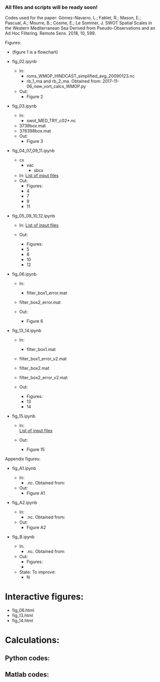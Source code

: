 ### All files and scripts will be ready soon!

Codes used for the paper: Gómez-Navarro, L.; Fablet, R.; Mason, E.; Pascual, A.; Mourre, B.; Cosme, E.; Le Sommer, J. SWOT Spatial Scales in the Western Mediterranean Sea Derived from Pseudo-Observations and an Ad Hoc Filtering. Remote Sens. 2018, 10, 599.  

Figures:

- (figure 1 is a flowchart)

- fig_02.ipynb
    - In:
        - roms_WMOP_HINDCAST_simplified_avg_20090123.nc
        - rb_1_ma and rb_2_ma.  Obtained from: 2017-11-06_new_vort_calcs_WMOP.py
    - Out: 
        - Figure 2

- fig_03.ipynb 
    - In:
        - swot_MED_TRY_c02*.nc
	- 3739box.mat
	- 378398box.mat
    - Out: 
        - Figure 3
            
* fig_04_07_09_11.ipynb
	* cx
		* vac
			* sbcx

    - In: [List of input files](input_files/list_fig_04_07_09_11.md)
    - Out: 
        - Figures:
		* 4
		- 7
		- 9
		- 11

- fig_05_08_10_12.ipynb
    - In:  [List of input files](/input_files/list_fig_05_08_10_12.md)

    - Out: 
        - Figures:
		- 5
		- 8
		- 10
		- 12
        
- fig_06.ipynb
    - In: 
        - filter_box1_error.mat
	- filter_box2_error.mat
	
    - Out: 
        - Figure 6
           
- fig_13_14.ipynb
    - In: 
        - filter_box1.mat
	- filter_box1_error_v2.mat
	- filter_box2.mat
	- filter_box2_error_v2.mat
	
    - Out: 
        - Figures:
		- 13
		- 14
        
- fig_15.ipynb
    - In:	
	[List of input files](input_files/list_fig_015.md)
	
    - Out: 
        - Figure 15
	
Appendix figures:

- fig_A1.ipynb
    - In:
        - .nc. Obtained from:
    - Out: 
        - Figure A1
	
- fig_A2.ipynb
    - In:
        - .nc. Obtained from:
    - Out: 
        - Figure A2
        
- fig_B.ipynb
    - In:
        - .nc. Obtained from:
    - Out: 
        - Figures:
		- 
    - State: To improve:
        - N
# Interactive figures:

- fig_06.html
- fig_13.html
- fig_14.html

# Calculations:

## Python codes:


## Matlab codes:


